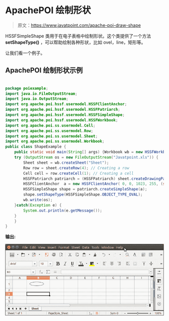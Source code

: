 # ApachePOI 绘制形状

> 原文：<https://www.javatpoint.com/apache-poi-draw-shape>

HSSFSimpleShape 类用于在电子表格中绘制形状。这个类提供了一个方法 **setShapeType()** ，可以帮助绘制各种形状，比如 ovel，line，矩形等。

让我们看一个例子。

## ApachePOI 绘制形状示例

```java

package poiexample;
import java.io.FileOutputStream;
import java.io.OutputStream;
import org.apache.poi.hssf.usermodel.HSSFClientAnchor;
import org.apache.poi.hssf.usermodel.HSSFPatriarch;
import org.apache.poi.hssf.usermodel.HSSFSimpleShape;
import org.apache.poi.hssf.usermodel.HSSFWorkbook;
import org.apache.poi.ss.usermodel.Cell;
import org.apache.poi.ss.usermodel.Row;
import org.apache.poi.ss.usermodel.Sheet;
import org.apache.poi.ss.usermodel.Workbook;
public class ShapeExample {
	public static void main(String[] args) {Workbook wb = new HSSFWorkbook();
	try (OutputStream os = new FileOutputStream("Javatpoint.xls")) {
		Sheet sheet = wb.createSheet("Sheet");
		Row row = sheet.createRow(4); // Creating a row
		Cell cell = row.createCell(1); // Creating a cell
        HSSFPatriarch patriarch = (HSSFPatriarch) sheet.createDrawingPatriarch();
		HSSFClientAnchor  a = new HSSFClientAnchor( 0, 0, 1023, 255, (short) 1, 0, (short) 1, 0 );
	    HSSFSimpleShape shape = patriarch.createSimpleShape(a);
	    shape.setShapeType(HSSFSimpleShape.OBJECT_TYPE_OVAL);
	    wb.write(os);
	}catch(Exception e) {
		System.out.println(e.getMessage());
	}
	}
}

```

**输出:**

![Apache POI Draw Shape](img/7281e2987b4931b164368367588927d0.png)